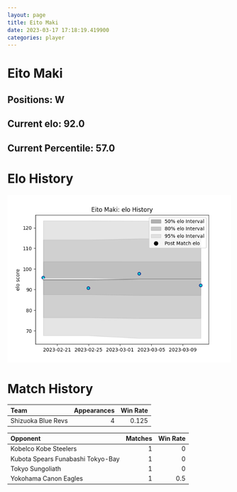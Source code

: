 ```yaml
---  
layout: page  
title: Eito Maki  
date: 2023-03-17 17:18:19.419900  
categories: player  
---
```

# Eito Maki

## Positions: W

## Current elo: 92.0

## Current Percentile: 57.0

# Elo History


![elo history](history_EitoMaki.png)
# Match History


| Team               |   Appearances |   Win Rate |
|:-------------------|--------------:|-----------:|
| Shizuoka Blue Revs |             4 |      0.125 |

| Opponent                          |   Matches |   Win Rate |
|:----------------------------------|----------:|-----------:|
| Kobelco Kobe Steelers             |         1 |        0   |
| Kubota Spears Funabashi Tokyo-Bay |         1 |        0   |
| Tokyo Sungoliath                  |         1 |        0   |
| Yokohama Canon Eagles             |         1 |        0.5 |